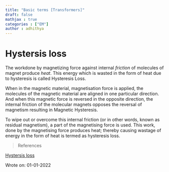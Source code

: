 ```yaml
---
title: "Basic terms [Transformers]"
draft: false
mathjax : true
categories : ["EM"]
author : adhithya
---
```


# Hystersis loss

The workdone by magnetizing force against internal *friction* of molecules of magnet produce *heat*. This energy which is wasted in the form of heat due to hysteresis is called Hysteresis Loss.

When in the magnetic material, magnetisation force is applied, the molecules of the magnetic material are aligned in one particular direction. And when this magnetic force is reversed in the opposite direction, the internal friction of the molecular magnets opposes the reversal of magnetism resulting in Magnetic Hysteresis.

To wipe out or overcome this internal friction (or in other words, known as residual magnetism), a part of the magnetising force is used. This work, done by the magnetising force produces heat; thereby causing wastage of energy in the form of heat is termed as hysteresis loss.

> References

[Hystersis loss](https://circuitglobe.com/what-is-hysteresis-loss.html)

Wrote on: 01-01-2022